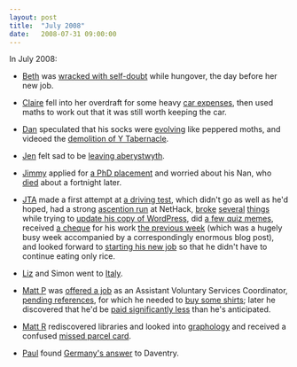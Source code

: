```yaml
---
layout: post
title:  "July 2008"
date:   2008-07-31 09:00:00
---
```


In July 2008:

* [Beth][beth] was [wracked with self-doubt](http://littlegreenbeth.livejournal.com/30267.html) while hungover, the day before her new job.

* [Claire][claire] fell into her overdraft for some heavy [car expenses](http://nowebsite.co.uk/blog/2008/07/for-everything-else-theres-overdraft/), then used maths to work out that it was still worth keeping the car.

* [Dan][dan] speculated that his socks were [evolving](http://www.scatmania.org/2008/07/03/the-evolution-of-socks/) like peppered moths, and videoed the [demolition of Y Tabernacle](http://www.scatmania.org/2008/07/11/demolition-of-y-tabernacle/).

* [Jen][jen] felt sad to be [leaving aberystwyth](http://scleip.livejournal.com/57276.html).

* [Jimmy][jimmy] applied for [a PhD placement](http://vikingjim.livejournal.com/32048.html) and worried about his Nan, who [died](http://vikingjim.livejournal.com/32415.html) about a fortnight later.

* [JTA][jta] made a first attempt at [a driving test](http://blog.electricquaker.co.uk/2008/07/08/wot-no-extra-credit/), which didn't go as well as he'd hoped, had a strong [ascention run](http://blog.electricquaker.co.uk/2008/07/10/ah-hell-and-i-really-thought-that-was-going-somewhere/) at NetHack, [broke](http://blog.electricquaker.co.uk/2008/07/27/breakage/) [several](http://blog.electricquaker.co.uk/2008/07/27/testing-testing/) [things](http://blog.electricquaker.co.uk/2008/07/27/208/) while trying to [update his copy of WordPress](http://blog.electricquaker.co.uk/2008/07/28/back/), did [a few quiz memes](http://blog.electricquaker.co.uk/2008/07/28/praise-the-lord-for-mountain-dew/), received [a cheque](http://blog.electricquaker.co.uk/2008/07/29/i-like-getting-post/) for his work [the previous week](http://blog.electricquaker.co.uk/2008/07/29/from-old-men-to-axe-accidents-ive-been-keeping-busy/) (which was a hugely busy week accompanied by a correspondingly enormous blog post), and looked forward to [starting his new job](http://blog.electricquaker.co.uk/2008/07/31/im-getting-up-in-the-morning/) so that he didn't have to continue eating only rice.

* [Liz][liz] and Simon went to [Italy](http://norasdollhouse.livejournal.com/103515.html).

* [Matt P][matt-p] was [offered a job](http://myzelik.livejournal.com/38028.html) as an Assistant Voluntary Services Coordinator, [pending references](http://myzelik.livejournal.com/37645.html), for which he needed to [buy some shirts](http://myzelik.livejournal.com/38191.html); later he discovered that he'd be [paid significantly less](http://myzelik.livejournal.com/38482.html) than he's anticipated.

* [Matt R][matt-r] rediscovered libraries and looked into [graphology](http://matt-inthe-hat.livejournal.com/46634.html) and received a confused [missed parcel card](http://matt-inthe-hat.livejournal.com/47271.html).

* [Paul][paul] found [Germany's answer](http://blog.pacifist.co.uk/2008/07/13/daventry/) to Daventry.


[adam-g]:  http://strokeyadam.livejournal.com/
[adam-w]:  http://www.ad-space.org.uk/
[andy-k]:  http://theguidemark3.livejournal.com/
[andy-r]:  http://selfdoubtgun.wordpress.com/
[beth]:    http://littlegreenbeth.livejournal.com/
[bryn]:    http://randomlyevil.org.uk/
[claire]:  http://nowebsite.co.uk/blog/
[dan]:     http://www.scatmania.org/
[ele]:     http://ele-is-crazy.livejournal.com/
[fiona]:   http://fionafish.wordpress.com/
[hayley]:  http://leelee1983.livejournal.com/
[jen]:     http://scleip.livejournal.com/
[jimmy]:   http://vikingjim.livejournal.com/
[jta]:     http://blog.electricquaker.co.uk/
[kit]:     http://reaperkit.wordpress.com/
[liz]:     http://norasdollhouse.livejournal.com/
[malbo21]: http://malbo21.wordpress.com/
[matt-p]:  http://myzelik.livejournal.com/
[matt-r]:  http://matt-inthe-hat.livejournal.com/
[paul]:    http://blog.pacifist.co.uk/
[penny]:   http://thepennyfaerie.livejournal.com/
[pete]:    http://loonybin345.livejournal.com/
[rory]:    http://razinaber.livejournal.com/
[ruth]:    http://fleeblewidget.co.uk/
[sarah]:   http://starlight-sarah.livejournal.com/
[sian]:    http://elgingerbread.wordpress.com/
